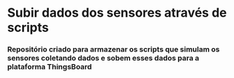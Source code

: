 # Subir dados dos sensores através de scripts

### Repositório criado para armazenar os scripts que simulam os sensores coletando dados e sobem esses dados para a plataforma ThingsBoard
